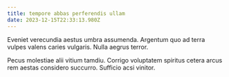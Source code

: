 ```yaml
---
title: tempore abbas perferendis ullam
date: 2023-12-15T22:33:13.980Z
---
```


Eveniet verecundia aestus umbra assumenda. Argentum quo ad terra vulpes valens caries vulgaris. Nulla aegrus terror.

Pecus molestiae alii vitium tamdiu. Corrigo voluptatem spiritus cetera arcus rem aestas considero succurro. Sufficio acsi vinitor.